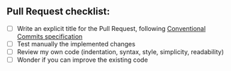 ## Pull Request checklist:

- [ ] Write an explicit title for the Pull Request, following [Conventional Commits specification](https://www.conventionalcommits.org)
- [ ] Test manually the implemented changes
- [ ] Review my own code (indentation, syntax, style, simplicity, readability)
- [ ] Wonder if you can improve the existing code
